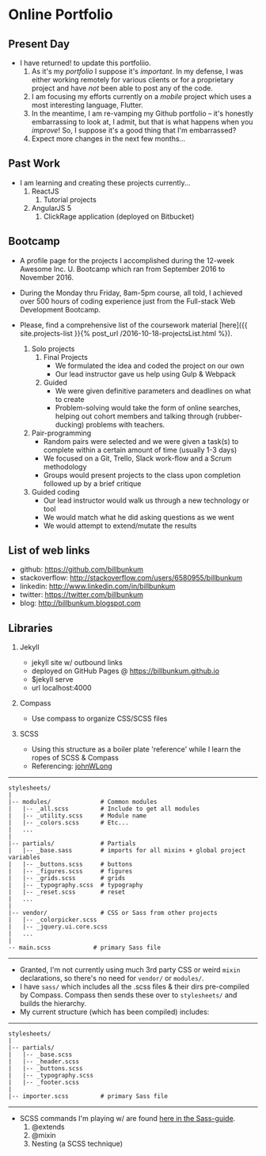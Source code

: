 # Online Portfolio

## Present Day
+ I have returned! to update this portfoliio.
  1. As it's my *portfolio* I suppose it's *important*. In my defense, I was either working remotely for various clients or for a proprietary project and have *not* been able to post any of the code.
  2. I am focusing my efforts currently on a *mobile* project which uses a most interesting language, Flutter.
  3. In the meantime, I am re-vamping my Github portfolio – it's honestly embarrassing to look at, I admit, but that is what happens when you *improve*! So, I suppose it's a good thing that I'm embarrassed?
  4. Expect more changes in the next few months...

## Past Work
+ I am learning and creating these projects currently...
    1. ReactJS
        1. Tutorial projects
    2. AngularJS 5
        1. ClickRage application (deployed on Bitbucket)

## Bootcamp
+ A profile page for the projects I accomplished during the 12-week Awesome Inc. U. Bootcamp which ran from September 2016 to November 2016.

+ During the Monday thru Friday, 8am-5pm course, all told, I achieved over 500 hours of coding experience just from the Full-stack Web Development Bootcamp. 

+ Please, find a comprehensive list of the coursework material [here]({{ site.projects-list }}{% post_url /2016-10-18-projectsList.html %}).
    1. Solo projects
        1. Final Projects
            * We formulated the idea and coded the project on our own
            * Our lead instructor gave us help using Gulp & Webpack
        2. Guided
            * We were given definitive parameters and deadlines on what to create
            * Problem-solving would take the form of online searches, helping out cohort members and talking through (rubber-ducking) problems with teachers.
    2. Pair-programming
        * Random pairs were selected and we were given a task(s) to complete within a certain amount of time (usually 1-3 days)
        * We focused on a Git, Trello, Slack work-flow and a Scrum methodology
        * Groups would present projects to the class upon completion followed up by a brief critique
    3. Guided coding
        * Our lead instructor would walk us through a new technology or tool
        * We would match what he did asking questions as we went
        * We would attempt to extend/mutate the results

## List of web links
+ github: https://github.com/billbunkum
+ stackoverflow: http://stackoverflow.com/users/6580955/billbunkum
+ linkedin: http://www.linkedin.com/in/billbunkum 
+ twitter: https://twitter.com/billbunkum 
+ blog: http://billbunkum.blogspot.com 

## Libraries
1. Jekyll
    + jekyll site w/ outbound links
    + deployed on GitHub Pages @ https://billbunkum.github.io
    + $jekyll serve
    + url localhost:4000

2. Compass
    + Use compass to organize CSS/SCSS files

3. SCSS 
    + Using this structure as a boiler plate 'reference' while I learn the ropes of SCSS & Compass
    + Referencing: [johnWLong](http://thesassway.com/beginner/how-to-structure-a-sass-project)

***
    stylesheets/
    |
    |-- modules/              # Common modules
    |   |-- _all.scss         # Include to get all modules
    |   |-- _utility.scss     # Module name
    |   |-- _colors.scss      # Etc...
    |   ...
    |
    |-- partials/             # Partials
    |   |-- _base.sass        # imports for all mixins + global project variables
    |   |-- _buttons.scss     # buttons
    |   |-- _figures.scss     # figures
    |   |-- _grids.scss       # grids
    |   |-- _typography.scss  # typography
    |   |-- _reset.scss       # reset
    |   ...
    |
    |-- vendor/               # CSS or Sass from other projects
    |   |-- _colorpicker.scss
    |   |-- _jquery.ui.core.scss
    |   ...
    |
    -- main.scss            # primary Sass file
***

+ Granted, I'm not currently using much 3rd party CSS or weird `mixin` declarations, so there's no need for `vendor/` or `modules/`.
+ I have `sass/` which includes all the .scss files & their dirs pre-compiled by Compass. Compass then sends these over to `stylesheets/` and builds the hierarchy.
+ My current structure (which has been compiled) includes:

***
    stylesheets/
    |
    |-- partials/
    |   |-- _base.scss
    |   |-- _header.scss
    |   |-- _buttons.scss
    |   |-- _typography.scss
    |   |-- _footer.scss
    |
    |-- importer.scss         # primary Sass file
***

+ SCSS commands I'm playing w/ are found [here in the Sass-guide](http://sass-lang.com/guide).
    1. @extends
    2. @mixin
    3. Nesting (a SCSS technique)